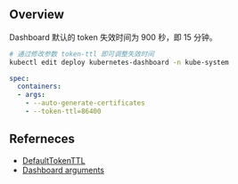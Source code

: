 ## Overview

Dashboard 默认的 token 失效时间为 900 秒，即 15 分钟。

```bash
# 通过修改参数 token-ttl 即可调整失效时间
kubectl edit deploy kubernetes-dashboard -n kube-system
```

```yaml
spec:
  containers:
  - args:
    - --auto-generate-certificates
    - --token-ttl=86400
```

## Referneces

- [DefaultTokenTTL](https://github.com/kubernetes/dashboard/blob/master/src/app/backend/auth/api/types.go#L29)
- [Dashboard arguments](https://github.com/kubernetes/dashboard/wiki/Dashboard-arguments)

